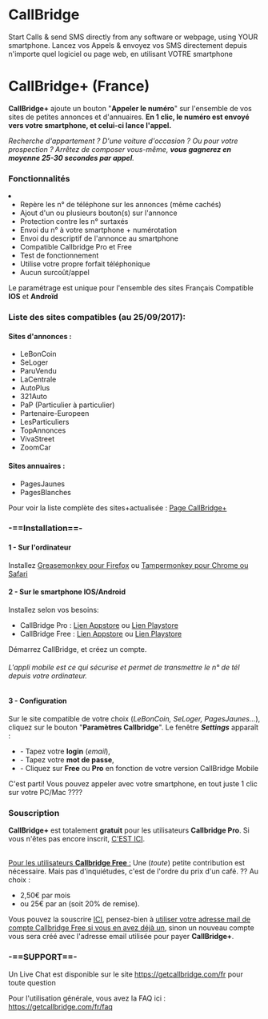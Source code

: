 # CallBridge
Start Calls &amp; send SMS directly from any software or webpage, using YOUR smartphone.
Lancez vos Appels & envoyez vos SMS directement depuis n'importe quel logiciel ou page web, en utilisant VOTRE smartphone

<h1>CallBridge+ (France)</h1>

<b>CallBridge+</b> ajoute un bouton "<b>Appeler le numéro</b>" sur l'ensemble de vos sites de petites annonces et d'annuaires. <b>En 1 clic, le numéro est envoyé vers votre smartphone, et celui-ci lance l'appel.</b>

<i>Recherche d'appartement ? D'une voiture d'occasion ? Ou pour votre prospection ? 
Arrêtez de composer vous-même, <b>vous gagnerez en moyenne 25-30 secondes par appel</b>.</i>

<h3>Fonctionnalités</h3><li>

<ul><li>Repère les n° de téléphone sur les annonces (même cachés)</li>
<li>Ajout d'un ou plusieurs bouton(s) sur l'annonce</li>
<li>Protection contre les n° surtaxés</li>
<li>Envoi du n° à votre smartphone + numérotation</li>
<li>Envoi du descriptif de l'annonce au smartphone</li>
<li>Compatible Callbridge Pro et Free</li>
<li>Test de fonctionnement</li>
<li>Utilise votre propre forfait téléphonique</li>
<li>Aucun surcoût/appel</li></ul>

Le paramétrage est unique pour l'ensemble des sites Français
Compatible <b>IOS</b> et <b>Androïd</b>

<h3>Liste des sites compatibles (au 25/09/2017):</h3>
<h4>Sites d'annonces :</h4>
<ul><li>LeBonCoin</li>
<li>SeLoger</li>
<li>ParuVendu</li>
<li>LaCentrale</li>
<li>AutoPlus</li>
<li>321Auto</li>
<li>PaP (Particulier à particulier)</li>
<li>Partenaire-Europeen</li>
<li>LesParticuliers</li>
<li>TopAnnonces</li>
<li>VivaStreet</li>
<li>ZoomCar</li></ul>

<h4>Sites annuaires :</h4>
<ul><li>PagesJaunes</li>
<li>PagesBlanches</li></ul>

Pour voir la liste complète des sites+actualisée : <a href="https://getcallbridge.com/fr/appelez-directement-depuis-vos-sites-preferes-avec-callbridge">Page CallBridge+</a>

<h3>-==Installation==-</h3>

<h4>1 - Sur l'ordinateur</h4> Installez <a href="https://addons.mozilla.org/firefox/addon/greasemonkey/">Greasemonkey pour Firefox</a> ou <a href="https://chrome.google.com/webstore/detail/tampermonkey/dhdgffkkebhmkfjojejmpbldmpobfkfo?hl=fr">Tampermonkey pour Chrome ou Safari</a>

<h4>2 - Sur le smartphone IOS/Android</h4>

Installez selon vos besoins:
<ul><li>CallBridge Pro : <a href="https://itunes.apple.com/fr/app/callbridge-pro-mobile/id1201861965?mt=8">Lien Appstore</a> ou <a href="https://play.google.com/store/apps/details?id=com.mcleed.callbridgepro&hl=fr">Lien Playstore</a>
<li>CallBridge Free : <a href="https://itunes.apple.com/fr/app/callbridge-mobile/id1121577641?mt=8">Lien Appstore</a> ou <a href="https://play.google.com/store/apps/details?id=com.McLeed.callbridgemobile&hl=fr">Lien Playstore</a>
</ul>
Démarrez CallBridge, et créez un compte.<h6><i>L'appli mobile est ce qui sécurise et permet de transmettre le n° de tél depuis votre ordinateur.</i></h6>

<h4>3 - Configuration</h4>

Sur le site compatible de votre choix (<i>LeBonCoin, SeLoger, PagesJaunes...</i>), cliquez sur le bouton "<b>Paramètres Callbridge</b>".
Le fenêtre <b><i>Settings</b></i> apparaît :
<ul><li>- Tapez votre <b>login</b> (<i>email</i>),
<li>- Tapez votre <b>mot de passe</b>,
<li>- Cliquez sur <b>Free</b> ou <b>Pro</b> en fonction de votre version CallBridge Mobile
</ul>

C'est parti! Vous pouvez appeler avec votre smartphone, en tout juste 1 clic sur votre PC/Mac ????

<h3>Souscription</h3>

<b>CallBridge+</b> est totalement <b>gratuit</b> pour les utilisateurs <b>Callbridge Pro</b>. Si vous n'êtes pas encore inscrit, <a href="https://getcallbridge.com/fr/boostez-votre-productivite-avec-callbridge-pro-lpfr-2">C'EST ICI</a>.

<br><u>Pour les utilisateurs <b>Callbridge Free</b> :</u>
Une (<i>toute</i>) petite contribution est nécessaire. Mais pas d'inquiétudes, c'est de l'ordre du prix d'un café. ??
Au choix : 
<ul><li>2,50€ par mois 
<li>ou 25€ par an (soit 20% de remise).</ul>
Vous pouvez la souscrire  <a href="https://getcallbridge.com/fr/appelez-directement-depuis-vos-sites-preferes-avec-callbridge">ICI</a>, pensez-bien à <u>utiliser votre adresse mail de compte Callbridge Free si vous en avez déjà un</u>, sinon un nouveau compte vous sera créé avec l'adresse email utilisée pour payer <b>CallBridge+</b>.

<h3>-==SUPPORT==-</h3>

Un Live Chat est disponible sur le site https://getcallbridge.com/fr pour toute question

Pour l'utilisation générale, vous avez la FAQ ici : https://getcallbridge.com/fr/faq

